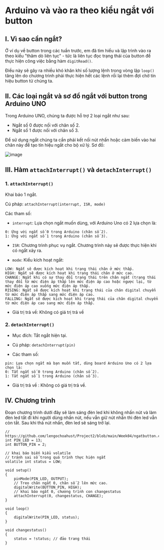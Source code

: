 # Arduino và vào ra theo kiểu ngắt với button

## I. Vì sao cần ngắt?

Ở ví dụ về button trong các tuần trước, em đã tìm hiểu và lập trình vào ra theo kiểu "thăm dò liên tục" - tức là liên tục đọc trạng thái của button để thực hiện công việc bằng hàm `digitRead()`.

Điều này sẽ gây ra nhiều khó khăn khi số lượng lệnh trong vòng lặp `loop()` tăng lên do chương trình phải thực hiện hết các lệnh rồi lại thêm đợi chờ tín hiệu button từ chúng ta.

## II. Các loại ngắt và sơ đồ ngắt với button trong Arduino UNO

Trong Arduino UNO, chúng ta được hỗ trợ 2 loại ngắt như sau:

- Ngắt số 0 được nối với chân số 2.
- Ngắt số 1 được nối với chân số 3.

Để sử dụng ngắt chúng ta cần phải kết nối nút nhấn hoặc cảm biến vào hai chân này để tạo tín hiệu ngắt cho bộ xử lý. Sơ đồ:

![image](https://user-images.githubusercontent.com/114990730/235280238-b2500583-9862-42af-b8bd-8014ad2b1efd.png)

## III. Hàm `attachInterrupt()` và `detachInterrupt()`

### 1. `attachInterrupt()`

Khai báo 1 ngắt.

Cú pháp: `attachInterrupt(interrupt, ISR, mode)`

Các tham số:

- `interrupt`: Lựa chọn ngắt muốn dùng, với Arduino Uno có 2 lựa chọn là:

```
0: Ứng với ngắt số 0 trong Arduino (chân số 2).
1: Ứng với ngắt số 1 trong Arduino (chân số 3).
```

- `ISR`: Chương trình phục vụ ngắt. Chương trình này sẽ được thực hiện khi có ngắt xảy ra.

- `mode`: Kiểu kích hoạt ngắt:

```
LOW: Ngắt sẽ được kích hoạt khi trạng thái chân ở mức thấp.
HIGH: Ngắt sẽ được kích hoạt khi trạng thái chân ở mức cao.
CHANGE: Ngắt khi có sự thay đổi trạng thái trên chân ngắt (trạng thái thay đổi từ mức điện áp thấp lên mức điện áp cao hoặc ngược lại, từ mức điện áp cao xuống mức điện áp thấp.
RISING: Ngắt sẽ được kích hoạt khi trạng thái của chân digital chuyển từ mức điện áp thấp sang mức điện áp cao.
FALLING: Ngắt sẽ được kích hoạt khi trạng thái của chân digital chuyển từ mức điện áp cao sang mức điện áp thấp.
```

- Giá trị trả về: Không có giá trị trả về

### 2. `detachInterrupt()`

- Mục đích: Tắt ngắt hiện tại.

- Cú pháp: `detachInterrupt(pin)`

- Các tham số:

```
pin: Lựa chọn ngắt mà bạn muốn tắt, dùng board Arduino Uno có 2 lựa chọn là:
0: Tắt ngắt số 0 trong Arduino (chân số 2).
1: Tắt ngắt số 1 trong Arduino (chân số 3).
```

- Giá trị trả về : Không có giá trị trả về.

## IV. Chương trình

Đoạn chương trình dưới đây sẽ làm sáng đèn led khi không nhấn nút và làm đèn led tắt đi khi người dùng nhấn nút, nếu vẫn giữ nút nhấn thì đèn led vẫn còn tắt. Sau khi thả nút nhấn, đèn led sẽ sáng trở lại.

```
// https://github.com/lengochoahust/Project2/blob/main/Week04/ngatbutton.cpp
int PIN_LED = 13;
int BUTTON_PIN = 2;

// khai báo biến kiểu volatile
// tránh sai số trong quá trình thực hiện ngắt
volatile int status = LOW;

void setup()
{ 
    pinMode(PIN_LED, OUTPUT);
    // Treo chân ngắt 0, chân số 2 lên mức cao.
    digitalWrite(BUTTON_PIN, HIGH);
  	// khai báo ngắt 0, chương trình con changestatus
    attachInterrupt(0, changestatus, CHANGE);
} 

void loop()
{
    digitalWrite(PIN_LED, status);
}

void changestatus()
{ 
    status = !status; // đảo trang thái
}
```
